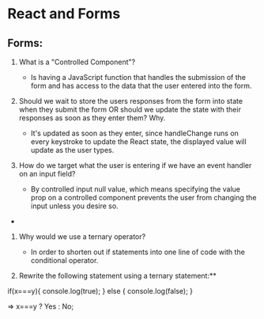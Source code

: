 # React and Forms

## Forms:

1. What is a "Controlled Component"?
     * Is having a JavaScript function that handles the submission of the form and has access to the data that the user entered into the form. 

2. Should we wait to store the users responses from the form into state when they submit the form OR should we update the state with their responses as soon as they enter them? Why.

    * It's updated as soon as they enter, since handleChange runs on every keystroke to update the React state, the displayed value will update as the user types.

2. How do we target what the user is entering if we have an event handler on an input field?

    * By controlled input null value, which means specifying the value prop on a controlled component prevents the user from changing the input unless you desire so.

* 

1. Why would we use a ternary operator?

    * In order to shorten out if statements into one line of code with the conditional operator.

2. Rewrite the following statement using a ternary statement:**

  
  if(x===y){
 console.log(true);
  } else {
 console.log(false);
  }
  


=> 
 x===y ? Yes : No; 